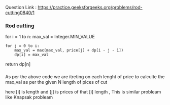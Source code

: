  Question Link : https://practice.geeksforgeeks.org/problems/rod-cutting0840/1

 ### Rod cutting 

for i = 1 to n:
    max_val = Integer.MIN_VALUE

    for j = 0 to i:
        max_val = max(max_val, price[j] + dp[i - j - 1])
        dp[i] = max_val

return dp[n]

### 

As per the above code we are itreting on each lenght of price to calculte the max_val
as per the given  N length of pices of cut 

here [i] is length and [j] is prices of that [i] length  , This is similar probleam like Knapsak probleam